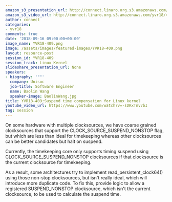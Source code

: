 ```yaml
---
amazon_s3_presentation_url: http://connect.linaro.org.s3.amazonaws.com/yvr18/presentations/yvr18-409.pdf
amazon_s3_video_url: http://connect.linaro.org.s3.amazonaws.com/yvr18/videos/yvr18-409.mp4
author: connect
categories:
- yvr18
comments: true
date: '2018-09-16 09:00:00+00:00'
image_name: YVR18-409.png
image: /assets/images/featured-images/YVR18-409.png
layout: resource-post
session_id: YVR18-409
session_track: Linux Kernel
slideshare_presentation_url: None
speakers:
- biography: '""'
  company: Unisoc
  job-title: Software Engineer
  name: Baolin Wang
  speaker-image: BaolinWang.jpg
title: YVR18-409:Suspend time compensation for Linux kernel
youtube_video_url: https://www.youtube.com/watch?v=-sDRxTnv7bI
tag: session
---
```


On some hardware with multiple clocksources, we have coarse grained clocksources that support the CLOCK_SOURCE_SUSPEND_NONSTOP flag, but which are less than ideal for timekeeping whereas other clocksources can be better candidates but halt on suspend.

Currently, the timekeeping core only supports timing suspend using CLOCK_SOURCE_SUSPEND_NONSTOP clocksources if that clocksource is the current clocksource for timekeeping.

As a result, some architectures try to implement read_persistent_clock64() using those non-stop clocksources, but isn't really ideal, which will introduce more duplicate code. To fix this, provide logic to allow a registered SUSPEND_NONSTOP clocksource, which isn't the current clocksource, to be used to calculate the suspend time.
